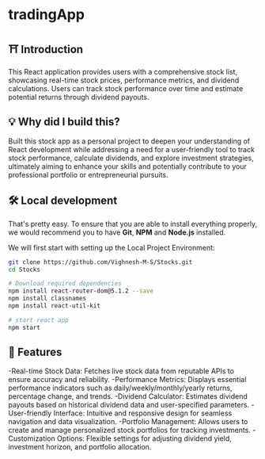 # tradingApp

## ⛩ Introduction

This React application provides users with a comprehensive stock list, showcasing real-time stock prices, performance metrics, and dividend calculations. Users can track stock performance over time and estimate potential returns through dividend payouts.

## 💡 Why did I build this?

Built this stock app as a personal project to deepen your understanding of React development while addressing a need for a user-friendly tool to track stock performance, calculate dividends, and explore investment strategies, ultimately aiming to enhance your skills and potentially contribute to your professional portfolio or entrepreneurial pursuits.

## 🛠️ Local development

That's pretty easy. To ensure that you are able to install everything properly, we would recommend you to have <b>Git</b>, <b>NPM</b> and <b>Node.js</b> installed.

We will first start with setting up the Local Project Environment:

```sh
git clone https://github.com/Vighnesh-M-S/Stocks.git
cd Stocks
```

```sh
# Download required dependencies
npm install react-router-dom@5.1.2 --save
npm install classnames
npm install react-util-kit
```

```sh
# start react app
npm start
```

## 🥁 Features

-Real-time Stock Data: Fetches live stock data from reputable APIs to ensure accuracy and reliability.
-Performance Metrics: Displays essential performance indicators such as daily/weekly/monthly/yearly returns, percentage change, and trends.
-Dividend Calculator: Estimates dividend payouts based on historical dividend data and user-specified parameters.
-User-friendly Interface: Intuitive and responsive design for seamless navigation and data visualization.
-Portfolio Management: Allows users to create and manage personalized stock portfolios for tracking investments.
-Customization Options: Flexible settings for adjusting dividend yield, investment horizon, and portfolio allocation.

```

```
